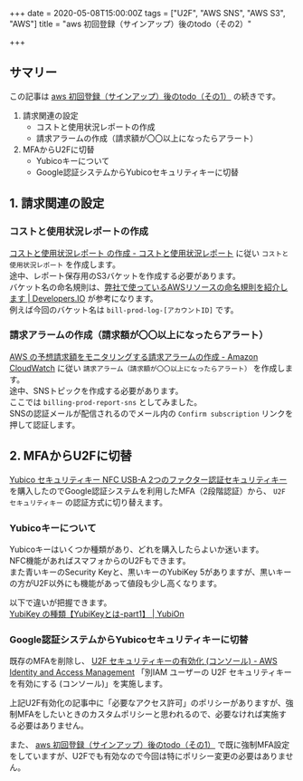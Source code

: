 +++
date = 2020-05-08T15:00:00Z
tags = ["U2F", "AWS SNS", "AWS S3", "AWS"]
title = "aws 初回登録（サインアップ）後のtodo（その2）"

+++
## サマリー

この記事は [aws 初回登録（サインアップ）後のtodo（その1）](https://blog.kikudai.com/posts/may-03-2020-001/) の続きです。

1. 請求関連の設定
   * コストと使用状況レポートの作成
   * 請求アラームの作成（請求額が〇〇以上になったらアラート）
2. MFAからU2Fに切替
   * Yubicoキーについて
   * Google認証システムからYubicoセキュリティキーに切替

## 1. 請求関連の設定

### コストと使用状況レポートの作成

[コストと使用状況レポート の作成 - コストと使用状況レポート](https://docs.aws.amazon.com/ja_jp/cur/latest/userguide/cur-create.html) に従い `コストと使用状況レポート` を作成します。  
途中、レポート保存用のS3バケットを作成する必要があります。  
バケット名の命名規則は、[弊社で使っているAWSリソースの命名規則を紹介します | Developers.IO](https://dev.classmethod.jp/articles/aws-name-rule/) が参考になります。  
例えば今回のバケット名は `bill-prod-log-[アカウントID]` です。

### 請求アラームの作成（請求額が〇〇以上になったらアラート）

[AWS の予想請求額をモニタリングする請求アラームの作成 - Amazon CloudWatch](https://docs.aws.amazon.com/ja_jp/AmazonCloudWatch/latest/monitoring/monitor_estimated_charges_with_cloudwatch.html#turning_on_billing_metrics) に従い `請求アラーム（請求額が〇〇以上になったらアラート）` を作成します。  
途中、SNSトピックを作成する必要があります。  
ここでは `billing-prod-report-sns` としてみました。  
SNSの認証メールが配信されるのでメール内の `Confirm subscription` リンクを押して認証します。

## 2. MFAからU2Fに切替

[Yubico セキュリティキー NFC USB-A 2つのファクター認証セキュリティキー](https://www.amazon.co.jp/gp/product/B07M8YBWQZ/ref=as_li_tl?ie=UTF8&camp=247&creative=1211&creativeASIN=B07M8YBWQZ&linkCode=as2&tag=dokikudai-22&linkId=0cd33da37e63f10fdcbd87d208e95b0c) を購入したのでGoogle認証システムを利用したMFA（2段階認証）から、 `U2F セキュリティキー` の認証方式に切り替えます。

### Yubicoキーについて

Yubicoキーはいくつか種類があり、どれを購入したらよいか迷います。  
NFC機能があればスマフォからのU2Fもできます。  
また青いキーのSecurity Keyと、黒いキーのYubiKey 5がありますが、黒いキーの方がU2F以外にも機能があって値段も少し高くなります。

以下で違いが把握できます。  
[YubiKey の種類【YubiKeyとは-part1】 | YubiOn](https://www.yubion.com/trend/tech-blog/906/)

### Google認証システムからYubicoセキュリティキーに切替

既存のMFAを削除し、 [U2F セキュリティキーの有効化 (コンソール) - AWS Identity and Access Management](https://docs.aws.amazon.com/ja_jp/IAM/latest/UserGuide/id_credentials_mfa_enable_u2f.html#enable-u2f-mfa-for-iam-user) 「別IAM ユーザーの U2F セキュリティキーを有効にする (コンソール)」を実施します。

上記U2F有効化の記事中に「必要なアクセス許可」のポリシーがありますが、強制MFAをしたいときのカスタムポリシーと思われるので、必要なければ実施する必要はありません。

また、 [aws 初回登録（サインアップ）後のtodo（その1）](https://blog.kikudai.com/posts/may-03-2020-001/) で既に強制MFA設定をしていますが、U2Fでも有効なので今回は特にポリシー変更の必要はありません。